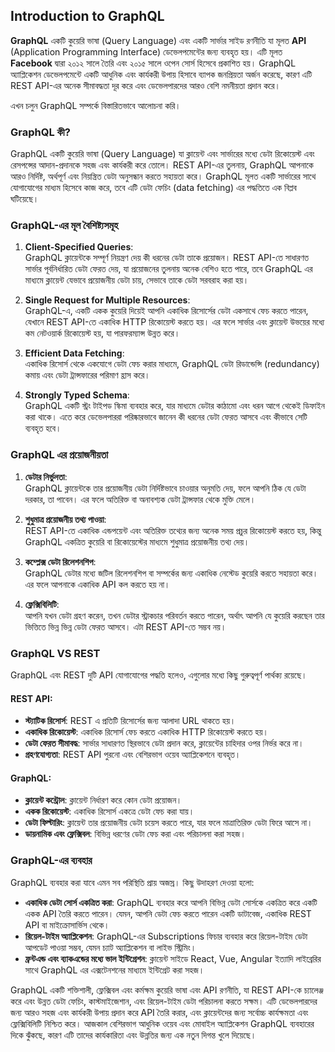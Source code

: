 ## Introduction to GraphQL

**GraphQL** একটি কুয়েরি ভাষা (Query Language) এবং একটি সার্ভার সাইড রণনীতি যা মূলত **API** (Application Programming Interface) ডেভেলপমেন্টের জন্য ব্যবহৃত হয়। এটি মূলত **Facebook** দ্বারা ২০১২ সালে তৈরি এবং ২০১৫ সালে ওপেন সোর্স হিসেবে প্রকাশিত হয়। GraphQL অ্যাপ্লিকেশন ডেভেলপমেন্টে একটি আধুনিক এবং কার্যকরী উপায় হিসাবে ব্যাপক জনপ্রিয়তা অর্জন করেছে, কারণ এটি REST API-এর অনেক সীমাবদ্ধতা দূর করে এবং ডেভেলপারদের আরও বেশি নমনীয়তা প্রদান করে। 

এখন চলুন GraphQL সম্পর্কে বিস্তারিতভাবে আলোচনা করি।

### **GraphQL কী?**

GraphQL একটি কুয়েরি ভাষা (Query Language) যা ক্লায়েন্ট এবং সার্ভারের মধ্যে ডেটা রিকোয়েস্ট এবং রেসপন্সের আদান-প্রদানকে সহজ এবং কার্যকরী করে তোলে। REST API-এর তুলনায়, GraphQL আপনাকে আরও নির্দিষ্ট, অর্থপূর্ণ এবং নিয়ন্ত্রিত ডেটা অনুসন্ধান করতে সহায়তা করে। GraphQL মূলত একটি সার্ভারের সাথে যোগাযোগের মাধ্যম হিসেবে কাজ করে, তবে এটি ডেটা ফেচিং (data fetching) এর পদ্ধতিতে এক বিপ্লব ঘটিয়েছে।


### **GraphQL-এর মূল বৈশিষ্ট্যসমূহ**

1. **Client-Specified Queries**:  
   GraphQL ক্লায়েন্টকে সম্পূর্ণ নিয়ন্ত্রণ দেয় কী ধরনের ডেটা তাকে প্রয়োজন। REST API-তে সাধারণত সার্ভার পূর্বনির্ধারিত ডেটা ফেরত দেয়, যা প্রয়োজনের তুলনায় অনেক বেশিও হতে পারে, তবে GraphQL এর মাধ্যমে ক্লায়েন্ট যেভাবে প্রয়োজনীয় ডেটা চায়, সেভাবে তাকে ডেটা সরবরাহ করা হয়।

2. **Single Request for Multiple Resources**:  
   GraphQL-এ, একটি একক কুয়েরি দিয়েই আপনি একাধিক রিসোর্সের ডেটা একসাথে ফেচ করতে পারেন, যেখানে REST API-তে একাধিক HTTP রিকোয়েস্ট করতে হয়। এর ফলে সার্ভার এবং ক্লায়েন্ট উভয়ের মধ্যে কম নেটওয়ার্ক রিকোয়েস্ট হয়, যা পারফরম্যান্স উন্নত করে।

3. **Efficient Data Fetching**:  
   একাধিক রিসোর্স থেকে একযোগে ডেটা ফেচ করার মাধ্যমে, GraphQL ডেটা রিডান্ডেন্সি (redundancy) কমায় এবং ডেটা ট্রান্সফারের পরিমাণ হ্রাস করে।

4. **Strongly Typed Schema**:  
   GraphQL একটি স্ট্রং টাইপড স্কিমা ব্যবহার করে, যার মাধ্যমে ডেটার কাঠামো এবং ধরন আগে থেকেই ডিফাইন করা থাকে। এতে করে ডেভেলপাররা পরিষ্কারভাবে জানেন কী ধরনের ডেটা ফেরত আসবে এবং কীভাবে সেটি ব্যবহৃত হবে।


### **GraphQL এর প্রয়োজনীয়তা**

1. **ডেটার নির্ভুলতা**:  
   GraphQL ক্লায়েন্টকে তার প্রয়োজনীয় ডেটা নির্দিষ্টভাবে চাওয়ার অনুমতি দেয়, ফলে আপনি ঠিক যে ডেটা দরকার, তা পাবেন। এর ফলে অতিরিক্ত বা অনাবশ্যক ডেটা ট্রান্সফার থেকে মুক্তি মেলে।

2. **শুধুমাত্র প্রয়োজনীয় তথ্য পাওয়া**:  
   REST API-তে একাধিক এন্ডপয়েন্ট এবং অতিরিক্ত তথ্যের জন্য অনেক সময় প্রচুর রিকোয়েস্ট করতে হয়, কিন্তু GraphQL একত্রিত কুয়েরি বা রিকোয়েস্টের মাধ্যমে শুধুমাত্র প্রয়োজনীয় তথ্য দেয়।

3. **কম্প্লেক্স ডেটা রিলেশনশিপ**:  
   GraphQL ডেটার মধ্যে জটিল রিলেশনশিপ বা সম্পর্কের জন্য একাধিক নেস্টেড কুয়েরি করতে সহায়তা করে। এর ফলে আপনাকে একাধিক API কল করতে হয় না।

4. **ফ্লেক্সিবিলিটি**:  
   আপনি যখন ডেটা গ্রহণ করেন, তখন ডেটার স্ট্রাকচার পরিবর্তন করতে পারেন, অর্থাৎ আপনি যে কুয়েরি করছেন তার ভিত্তিতে ভিন্ন ভিন্ন ডেটা ফেরত আসবে। এটা REST API-তে সম্ভব নয়।


### **GraphQL VS REST**

GraphQL এবং REST দুটি API যোগাযোগের পদ্ধতি হলেও, এগুলোর মধ্যে কিছু গুরুত্বপূর্ণ পার্থক্য রয়েছে। 

#### **REST API**:
- **স্ট্যাটিক রিসোর্স**: REST এ প্রতিটি রিসোর্সের জন্য আলাদা URL থাকতে হয়।
- **একাধিক রিকোয়েস্ট**: একাধিক রিসোর্স ফেচ করতে একাধিক HTTP রিকোয়েস্ট করতে হয়।
- **ডেটা ফেরত সীমাবদ্ধ**: সার্ভার সাধারণত স্থিরভাবে ডেটা প্রদান করে, ক্লায়েন্টের চাহিদার ওপর নির্ভর করে না।
- **গ্রহণযোগ্যতা**: REST API পুরনো এবং বেশিরভাগ ওয়েব অ্যাপ্লিকেশনে ব্যবহৃত।

#### **GraphQL**:
- **ক্লায়েন্ট কন্ট্রোল**: ক্লায়েন্ট নির্ধারণ করে কোন ডেটা প্রয়োজন।
- **একক রিকোয়েস্ট**: একাধিক রিসোর্স একত্রে ডেটা ফেচ করা যায়।
- **ডেটা ফিল্টারিং**: ক্লায়েন্ট তার প্রয়োজনীয় ডেটা চয়েস করতে পারে, যার ফলে মাত্রাতিরিক্ত ডেটা ফিরে আসে না।
- **ডায়নামিক এবং ফ্লেক্সিবল**: বিভিন্ন ধরণের ডেটা ফেচ করা এবং পরিচালনা করা সহজ।


### **GraphQL-এর ব্যবহার**

GraphQL ব্যবহার করা যাবে এমন সব পরিস্থিতি প্রায় অজস্র। কিছু উদাহরণ দেওয়া হলো:
- **একাধিক ডেটা সোর্স একত্রিত করা**: GraphQL ব্যবহার করে আপনি বিভিন্ন ডেটা সোর্সকে একত্রিত করে একটি একক API তৈরি করতে পারেন। যেমন, আপনি ডেটা ফেচ করতে পারেন একটি ডাটাবেজ, একাধিক REST API বা মাইক্রোসার্ভিস থেকে।
- **রিয়েল-টাইম অ্যাপ্লিকেশন**: GraphQL-এর Subscriptions ফিচার ব্যবহার করে রিয়েল-টাইম ডেটা আপডেট পাওয়া সম্ভব, যেমন চ্যাট অ্যাপ্লিকেশন বা লাইভ স্ট্রিমিং।
- **ফ্রন্টএন্ড এবং ব্যাকএন্ডের মধ্যে ভাল ইন্টিগ্রেশন**: ক্লায়েন্ট সাইডে React, Vue, Angular ইত্যাদি লাইব্রেরির সাথে GraphQL এর এক্সটেনশনের মাধ্যমে ইন্টিগ্রেট করা সহজ।

GraphQL একটি শক্তিশালী, ফ্লেক্সিবল এবং কর্মক্ষম কুয়েরি ভাষা এবং API রণনীতি, যা REST API-কে চ্যালেঞ্জ করে এবং উন্নত ডেটা ফেচিং, কাস্টমাইজেশান, এবং রিয়েল-টাইম ডেটা পরিচালনা করতে সক্ষম। এটি ডেভেলপারদের জন্য আরও সহজ এবং কার্যকরী উপায় প্রদান করে API তৈরি করার, এবং ক্লায়েন্টদের জন্য সর্বোচ্চ কার্যক্ষমতা এবং ফ্লেক্সিবিলিটি নিশ্চিত করে। আজকাল বেশিরভাগ আধুনিক ওয়েব এবং মোবাইল অ্যাপ্লিকেশন GraphQL ব্যবহারের দিকে ঝুঁকছে, কারণ এটি তাদের কার্যকারিতা এবং উন্নতির জন্য এক নতুন দিগন্ত খুলে দিয়েছে।